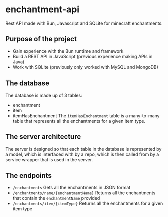 # enchantment-api
Rest API made with Bun, Javascript and SQLite for minecraft enchantments.

## Purpose of the project
- Gain experience with the Bun runtime and framework
- Build a REST API in JavaScript (previous experience making APIs in Java)
- Work with SQLite (previously only worked with MySQL and MongoDB)

## The database
The database is made up of 3 tables:
  - enchantment
  - item
  - itemHasEnchantment
The `itemHasEnchantment` table is a many-to-many table that represents all the enchantments for a given item type.

## The server architecture
The server is designed so that each table in the database is represented by a model, which is interfaced with by a repo, which is then called from by a service wrapper that is used in the server.

## The endpoints
- `/enchantments` Gets all the enchantments in JSON format
- `/enchantments/name/{enchantmentName}` Returns all the enchantments that contain the `enchantmentName` provided
- `/enchantments/item/{itemType}` Returns all the enchantments for a given item type
